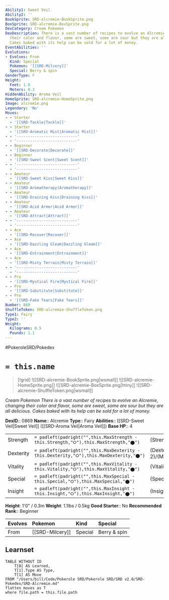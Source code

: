 ```yaml
---
Ability1: Sweet Veil
Ability2: ''
BookSprite: SRD-alcremie-BookSprite.png
BoxSprite: SRD-alcremie-BoxSprite.png
DexCategory: Cream Pokemon
DexDescription: There is a vast number of recipes to evolve an Alcremie, changing
  their color and flavor, some are sweet, some are sour but they are all delicious.
  Cakes baked with its help can be sold for a lot of money.
EventAbilities: ''
Evolutions:
- Evolves: From
  Kind: Special
  Pokemon: '[[SRD-Milcery]]'
  Special: Berry & spin
GenderType: F
Height:
  Feet: 1.0
  Meters: 0.3
HiddenAbility: Aroma Veil
HomeSprite: SRD-alcremie-HomeSprite.png
Image: alcremie.png
Legendary: 'No'
Moves:
- - Starter
  - '[[SRD-Tackle|Tackle]]'
- - Starter
  - '[[SRD-Aromatic Mist|Aromatic Mist]]'
- - '---------------------------'
  - '---------------------------'
- - Beginner
  - '[[SRD-Decorate|Decorate]]'
- - Beginner
  - '[[SRD-Sweet Scent|Sweet Scent]]'
- - '---------------------------'
  - '---------------------------'
- - Amateur
  - '[[SRD-Sweet Kiss|Sweet Kiss]]'
- - Amateur
  - '[[SRD-Aromatherapy|Aromatherapy]]'
- - Amateur
  - '[[SRD-Draining Kiss|Draining Kiss]]'
- - Amateur
  - '[[SRD-Acid Armor|Acid Armor]]'
- - Amateur
  - '[[SRD-Attract|Attract]]'
- - '---------------------------'
  - '---------------------------'
- - Ace
  - '[[SRD-Recover|Recover]]'
- - Ace
  - '[[SRD-Dazzling Gleam|Dazzling Gleam]]'
- - Ace
  - '[[SRD-Entrainment|Entrainment]]'
- - Ace
  - '[[SRD-Misty Terrain|Misty Terrain]]'
- - '---------------------------'
  - '---------------------------'
- - Pro
  - '[[SRD-Mystical Fire|Mystical Fire]]'
- - Pro
  - '[[SRD-Substitute|Substitute]]'
- - Pro
  - '[[SRD-Fake Tears|Fake Tears]]'
Number: 869
ShuffleToken: SRD-alcremie-ShuffleToken.png
Type1: Fairy
Type2: ''
Weight:
  Kilograms: 0.5
  Pounds: 1.1
---
```


#PokeroleSRD/Pokedex

# `= this.name`

> [!grid]
> ![[SRD-alcremie-BookSprite.png|wsmall]]
> ![[SRD-alcremie-HomeSprite.png]]
> ![[SRD-alcremie-BoxSprite.png|htiny]]
> ![[SRD-alcremie-ShuffleToken.png|wsmall]]


*Cream Pokemon*
*There is a vast number of recipes to evolve an Alcremie, changing their color and flavor, some are sweet, some are sour but they are all delicious. Cakes baked with its help can be sold for a lot of money.*

**DexID**:: 0869
**Name**:: Alcremie
**Type**:: Fairy
**Abilities**:: [[SRD-Sweet Veil|Sweet Veil]] ([[SRD-Aroma Veil|Aroma Veil]])
**Base HP**:: 4

|           |                                                                                        |                                          |
| --------- | -------------------------------------------------------------------------------------- | ---------------------------------------- |
| Strength  | `= padleft(padright("",this.MaxStrength - this.Strength,"⭘"),this.MaxStrength,"⬤")`    | (Strength::2)/(MaxStrength::4)   |
| Dexterity | `= padleft(padright("",this.MaxDexterity - this.Dexterity,"⭘"),this.MaxDexterity,"⬤")` | (Dexterity:: 2)/(MaxDexterity::4) |
| Vitality  | `= padleft(padright("",this.MaxVitality - this.Vitality,"⭘"),this.MaxVitality,"⬤")`    | (Vitality::2)/(MaxVitality::5)   |
| Special   | `= padleft(padright("",this.MaxSpecial - this.Special,"⭘"),this.MaxSpecial,"⬤")`       | (Special::3)/(MaxSpecial::6)     |
| Insight   | `= padleft(padright("",this.MaxInsight - this.Insight,"⭘"),this.MaxInsight,"⬤")`       | (Insight::3)/(MaxInsight::6)     |

**Height**: 1'0" / 0.3m
**Weight**: 1.1lbs / 0.5kg
**Good Starter**:: No
**Recommended Rank**:: Beginner

| Evolves   | Pokemon         | Kind    | Special      |
|:----------|:----------------|:--------|:-------------|
| From      | [[SRD-Milcery]] | Special | Berry & spin |

## Learnset

```dataview
TABLE WITHOUT ID
    T[0] AS Learned,
    T[1].Type AS Type,
    T[1] AS Move
FROM "/Users/bill/Code/Pokerole SRD/Pokerole SRD/SRD v2.0/SRD-Pokedex/SRD-Alcremie.md"
flatten moves as T
where file.path = this.file.path
```
